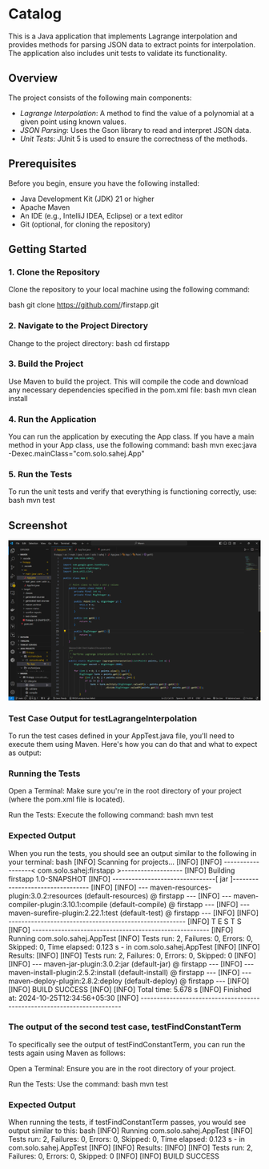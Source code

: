 # Catalog

This is a Java application that implements Lagrange interpolation and provides methods for parsing JSON data to extract points for interpolation. The application also includes unit tests to validate its functionality.

## Overview

The project consists of the following main components:
- *Lagrange Interpolation*: A method to find the value of a polynomial at a given point using known values.
- *JSON Parsing*: Uses the Gson library to read and interpret JSON data.
- *Unit Tests*: JUnit 5 is used to ensure the correctness of the methods.

## Prerequisites

Before you begin, ensure you have the following installed:
- Java Development Kit (JDK) 21 or higher
- Apache Maven
- An IDE (e.g., IntelliJ IDEA, Eclipse) or a text editor
- Git (optional, for cloning the repository)

## Getting Started

### 1. Clone the Repository

Clone the repository to your local machine using the following command:

bash
git clone https://github.com/<your-username>/firstapp.git

### 2. Navigate to the Project Directory
Change to the project directory:
bash
cd firstapp

### 3. Build the Project
Use Maven to build the project. This will compile the code and download any necessary dependencies specified in the pom.xml file:
bash
mvn clean install

### 4. Run the Application
You can run the application by executing the App class. If you have a main method in your App class, use the following command:
bash
mvn exec:java -Dexec.mainClass="com.solo.sahej.App"

### 5. Run the Tests
To run the unit tests and verify that everything is functioning correctly, use:
bash
mvn test

## Screenshot

![Vs code image](https://github.com/sk0990670/Catalog-Assignment/blob/main/Screenshot%202024-10-25%20122025.png)
### Test Case Output for testLagrangeInterpolation
To run the test cases defined in your AppTest.java file, you'll need to execute them using Maven. Here's how you can do that and what to expect as output:

### Running the Tests
Open a Terminal: Make sure you're in the root directory of your project (where the pom.xml file is located).

Run the Tests: Execute the following command:
bash
mvn test

### Expected Output
When you run the tests, you should see an output similar to the following in your terminal:
bash
[INFO] Scanning for projects...
[INFO] 
[INFO] ------------------< com.solo.sahej:firstapp >-------------------
[INFO] Building firstapp 1.0-SNAPSHOT
[INFO] --------------------------------[ jar ]---------------------------------
[INFO] 
[INFO] --- maven-resources-plugin:3.0.2:resources (default-resources) @ firstapp ---
[INFO] --- maven-compiler-plugin:3.10.1:compile (default-compile) @ firstapp ---
[INFO] --- maven-surefire-plugin:2.22.1:test (default-test) @ firstapp ---
[INFO] 
[INFO] -------------------------------------------------------
[INFO] T E S T S
[INFO] -------------------------------------------------------
[INFO] Running com.solo.sahej.AppTest
[INFO] Tests run: 2, Failures: 0, Errors: 0, Skipped: 0, Time elapsed: 0.123 s - in com.solo.sahej.AppTest
[INFO] 
[INFO] Results:
[INFO] 
[INFO] Tests run: 2, Failures: 0, Errors: 0, Skipped: 0
[INFO] 
[INFO] --- maven-jar-plugin:3.0.2:jar (default-jar) @ firstapp ---
[INFO] --- maven-install-plugin:2.5.2:install (default-install) @ firstapp ---
[INFO] --- maven-deploy-plugin:2.8.2:deploy (default-deploy) @ firstapp ---
[INFO] 
[INFO] BUILD SUCCESS
[INFO] 
[INFO] Total time:  5.678 s
[INFO] Finished at: 2024-10-25T12:34:56+05:30
[INFO] ------------------------------------------------------------------------


### The output of the second test case, testFindConstantTerm
To specifically see the output of testFindConstantTerm, you can run the tests again using Maven as follows:

Open a Terminal: Ensure you are in the root directory of your project.

Run the Tests: Use the command:
bash
mvn test

### Expected Output
When running the tests, if testFindConstantTerm passes, you would see output similar to this:
bash
[INFO] Running com.solo.sahej.AppTest
[INFO] Tests run: 2, Failures: 0, Errors: 0, Skipped: 0, Time elapsed: 0.123 s - in com.solo.sahej.AppTest
[INFO] 
[INFO] Results:
[INFO] 
[INFO] Tests run: 2, Failures: 0, Errors: 0, Skipped: 0
[INFO] 
[INFO] BUILD SUCCESS
